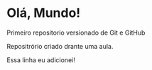 # Olá, Mundo!
 Primeiro repositorio versionado de Git e GitHub

 Repositrório criado drante uma aula.
 
 Essa linha eu adicionei!
 
